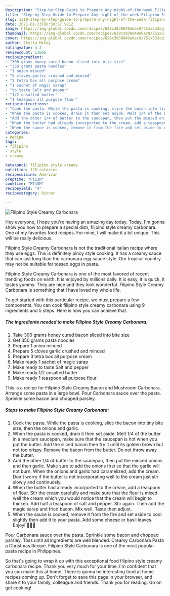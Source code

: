 ```yaml
---
description: "Step-by-Step Guide to Prepare Any-night-of-the-week Filipino Style Creamy Carbonara"
title: "Step-by-Step Guide to Prepare Any-night-of-the-week Filipino Style Creamy Carbonara"
slug: 1310-step-by-step-guide-to-prepare-any-night-of-the-week-filipino-style-creamy-carbonara
date: 2021-01-23T00:59:57.981Z
image: https://img-global.cpcdn.com/recipes/628c3938049a6ac9/751x532cq70/filipino-style-creamy-carbonara-recipe-main-photo.jpg
thumbnail: https://img-global.cpcdn.com/recipes/628c3938049a6ac9/751x532cq70/filipino-style-creamy-carbonara-recipe-main-photo.jpg
cover: https://img-global.cpcdn.com/recipes/628c3938049a6ac9/751x532cq70/filipino-style-creamy-carbonara-recipe-main-photo.jpg
author: Stella McCoy
ratingvalue: 4.2
reviewcount: 11666
recipeingredient:
- "300 grams honey cured bacon sliced into bite size"
- "350 grams pasta noodles"
- "1 onion minced"
- "5 cloves garlic crushed and minced"
- "3 tetra box all purpose cream"
- "1 sachet of magic sarap"
- "to taste Salt and pepper"
- "1/2 unsalted butter"
- "1 teaspoon all purpose flour"
recipeinstructions:
- "Cook the pasta. While the pasta is cooking, slice the bacon into tiny bite size, then the onions and garlic."
- "When the pasta is cooked, drain it then set aside. Melt 1/4 of the butter in a medium saucepan, make sure that the saucepan is hot when you put the butter. Add the sliced bacon then fry it until its golden brown but not too crispy. Remove the bacon from the butter. Do not throw away the butter."
- "Add the other 1/4 of butter to the saucepan, then put the minced onions and then garlic. Make sure to add the onions first so that the garlic will not burn. When the onions and garlic had caramelized, add the cream. Don&#39;t worry if the butter is not incorporating well to the cream just stir slowly and continuosly."
- "When the butter had already incorported to the cream, add a teaspoon of flour. Stir the cream carefully and make sure that the flour is mixed well the cream which you would notice that the cream will begin to thicken. Add half a teaspoon of salt and pepper. Stir again. Then add the magic sarap and fried bacon. Mix well. Taste then adjust."
- "When the sauce is cooked, remove it from the fire and set aside to cool slightly then add it to your pasta. Add some cheese or basil leaves. Enjoy! 👍🏽🍝"
categories:
- Recipe
tags:
- filipino
- style
- creamy

katakunci: filipino style creamy 
nutrition: 128 calories
recipecuisine: American
preptime: "PT22M"
cooktime: "PT45M"
recipeyield: "4"
recipecategory: Dinner

---
```



![Filipino Style Creamy Carbonara](https://img-global.cpcdn.com/recipes/628c3938049a6ac9/751x532cq70/filipino-style-creamy-carbonara-recipe-main-photo.jpg)

Hey everyone, I hope you're having an amazing day today. Today, I'm gonna show you how to prepare a special dish, filipino style creamy carbonara. One of my favorites food recipes. For mine, I will make it a bit unique. This will be really delicious.

Filipino Style Creamy Carbonara is not the traditional italian recipe where they use eggs. This is definitely pinoy style cooking. It has a creamy sauce that can last long than the carbonara egg sauce style. Our tropical country may not be suitable for tossed eggs in pasta.

Filipino Style Creamy Carbonara is one of the most favored of recent trending foods on earth. It is enjoyed by millions daily. It is easy, it is quick, it tastes yummy. They are nice and they look wonderful. Filipino Style Creamy Carbonara is something that I have loved my whole life.


To get started with this particular recipe, we must prepare a few components. You can cook filipino style creamy carbonara using 9 ingredients and 5 steps. Here is how you can achieve that.

<!--inarticleads1-->

##### The ingredients needed to make Filipino Style Creamy Carbonara:

1. Take 300 grams honey cured bacon sliced into bite size
1. Get 350 grams pasta noodles
1. Prepare 1 onion minced
1. Prepare 5 cloves garlic crushed and minced
1. Prepare 3 tetra box all purpose cream
1. Make ready 1 sachet of magic sarap
1. Make ready to taste Salt and pepper
1. Make ready 1/2 unsalted butter
1. Make ready 1 teaspoon all purpose flour


This is a recipe for Filipino Style Creamy Bacon and Mushroom Carbonara. Arrange some pasta in a large bowl. Pour Carbonara sauce over the pasta. Sprinkle some bacon and chopped parsley. 

<!--inarticleads2-->

##### Steps to make Filipino Style Creamy Carbonara:

1. Cook the pasta. While the pasta is cooking, slice the bacon into tiny bite size, then the onions and garlic.
1. When the pasta is cooked, drain it then set aside. Melt 1/4 of the butter in a medium saucepan, make sure that the saucepan is hot when you put the butter. Add the sliced bacon then fry it until its golden brown but not too crispy. Remove the bacon from the butter. Do not throw away the butter.
1. Add the other 1/4 of butter to the saucepan, then put the minced onions and then garlic. Make sure to add the onions first so that the garlic will not burn. When the onions and garlic had caramelized, add the cream. Don&#39;t worry if the butter is not incorporating well to the cream just stir slowly and continuosly.
1. When the butter had already incorported to the cream, add a teaspoon of flour. Stir the cream carefully and make sure that the flour is mixed well the cream which you would notice that the cream will begin to thicken. Add half a teaspoon of salt and pepper. Stir again. Then add the magic sarap and fried bacon. Mix well. Taste then adjust.
1. When the sauce is cooked, remove it from the fire and set aside to cool slightly then add it to your pasta. Add some cheese or basil leaves. Enjoy! 👍🏽🍝


Pour Carbonara sauce over the pasta. Sprinkle some bacon and chopped parsley. Toss until all ingredients are well blended. Creamy Carbonara Pasta a Christmas Recipe. Filipino Style Carbonara is one of the most popular pasta recipe in Philippines. 

So that's going to wrap it up with this exceptional food filipino style creamy carbonara recipe. Thank you very much for your time. I'm confident that you can make this at home. There is gonna be interesting food at home recipes coming up. Don't forget to save this page in your browser, and share it to your family, colleague and friends. Thank you for reading. Go on get cooking!
